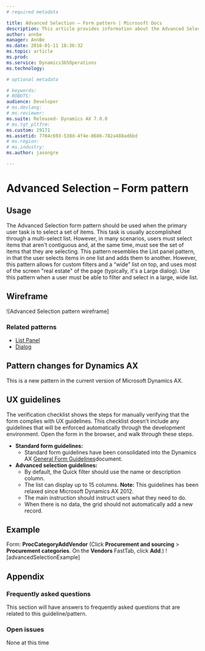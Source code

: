 ```yaml
---
# required metadata

title: Advanced Selection – Form pattern | Microsoft Docs
description: This article provides information about the Advanced Selection form pattern. This Dialog form pattern lets users filter and select items from a large, wide list. Like the List Panel pattern, this pattern should be used when the primary user task is to select a set of items.
author: annbe
manager: AnnBe
ms.date: 2016-01-11 18:36:32
ms.topic: article
ms.prod: 
ms.service: Dynamics365Operations
ms.technology: 

# optional metadata

# keywords: 
# ROBOTS: 
audience: Developer
# ms.devlang: 
# ms.reviewer: 
ms.suite: Released- Dynamics AX 7.0.0
# ms.tgt_pltfrm: 
ms.custom: 29171
ms.assetid: 7704c693-538d-4f4e-8686-782a488ad6bd
# ms.region: 
# ms.industry: 
ms.author: jasongre

---
```


# Advanced Selection – Form pattern

Usage
-----

The Advanced Selection form pattern should be used when the primary user task is to select a set of items. This task is usually accomplished through a multi-select list. However, in many scenarios, users must select items that aren't contiguous and, at the same time, must see the set of items that they are selecting. This pattern resembles the List panel pattern, in that the user selects items in one list and adds them to another. However, this pattern allows for custom filters and a “wide” list on top, and uses most of the screen "real estate" of the page (typically, it's a Large dialog). Use this pattern when a user must be able to filter and select in a large, wide list.

## Wireframe
![Advanced Selection pattern wireframe]

### Related patterns

-   [List Panel](http://ax.help.dynamics.com/en/wiki/list-panel-subpattern/)
-   [Dialog](http://ax.help.dynamics.com/en/wiki/dialog-form-pattern/)

## Pattern changes for Dynamics AX
This is a new pattern in the current version of Microsoft Dynamics AX.

## UX guidelines
The verification checklist shows the steps for manually verifying that the form complies with UX guidelines. This checklist doesn’t include any guidelines that will be enforced automatically through the development environment. Open the form in the browser, and walk through these steps.

-   **Standard form guidelines:**
    -   Standard form guidelines have been consolidated into the Dynamics AX [General Form Guidelines](http://ax.help.dynamics.com/en/wiki/general-form-guidelines/)document.
-   **Advanced selection guidelines:**
    -   By default, the Quick filter should use the name or description column.
    -   The list can display up to 15 columns. **Note:** This guidelines has been relaxed since Microsoft Dynamics AX 2012.
    -   The main instruction should instruct users what they need to do.
    -   When there is no data, the grid should not automatically add a new record.

## Example
Form: **ProcCategoryAddVendor** (Click **Procurement and sourcing** &gt; **Procurement categories**. On the **Vendors** FastTab, click **Add**.) ![advancedSelectionExample]

## Appendix
### Frequently asked questions

This section will have answers to frequently asked questions that are related to this guideline/pattern.

### Open issues

None at this time

